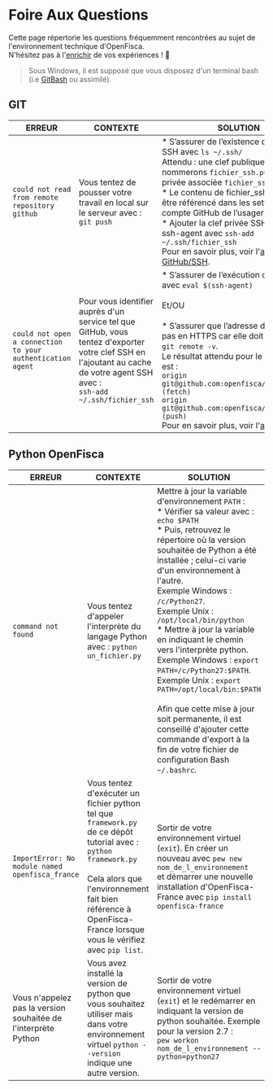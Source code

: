 # Foire Aux Questions

Cette page répertorie les questions fréquemment rencontrées au sujet de l'environnement technique d'OpenFisca.  
N'hésitez pas à l'[enrichir](https://github.com/openfisca/tutorial/edit/master/FAQ.md) de vos expériences ! :slightly_smiling_face: 


> Sous Windows, il est supposé que vous disposez d'un terminal bash (i.e [GitBash](https://gitforwindows.org) ou assimilé).

## GIT

| ERREUR | CONTEXTE | SOLUTION      |
| ------ | -------- | ------------- |
| `could not read from remote repository github` | Vous tentez de pousser votre travail en local sur le serveur avec : </br>`git push` | * S’assurer de l’existence d’une clef SSH avec `ls ~/.ssh/` </br>Attendu : une clef publique que nous nommerons `fichier_ssh.pub` et sa clef privée associée `fichier_ssh`. </br>* Le contenu de fichier_ssh.pub doit être référencé dans les settings du compte GitHub de l’usager. </br>* Ajouter la clef privée SSH à votre ssh-agent avec `ssh-add ~/.ssh/fichier_ssh` </br>Pour en savoir plus, voir l'[aide GitHub/SSH](https://help.github.com/articles/connecting-to-github-with-ssh/). |
| `could not open a connection to your authentication agent` | Pour vous identifier auprès d'un service tel que GitHub, vous tentez d'exporter votre clef SSH en l'ajoutant au cache de votre agent SSH avec : </br>`ssh-add ~/.ssh/fichier_ssh` | * S’assurer de l’exécution du ssh agent avec `eval $(ssh-agent)` </br></br>Et/OU </br></br>* S’assurer que l’adresse du dépôt n'est pas en HTTPS car elle doit être en SSH : `git remote -v`. </br>Le résultat attendu pour le dépôt tutorial est : </br>`origin	git@github.com:openfisca/tutorial.git (fetch)` </br>`origin	git@github.com:openfisca/tutorial.git (push)` </br>Pour en savoir plus, voir l'[aide GitHub](https://help.github.com/articles/changing-a-remote-s-url/#switching-remote-urls-from-ssh-to-https). |

## Python OpenFisca

| ERREUR | CONTEXTE | SOLUTION      |
| ------ | -------- | ------------- |
| `command not found` | Vous tentez d'appeler l'interprète du langage Python avec : `python un_fichier.py` | Mettre à jour la variable d'environnement `PATH` : </br>* Vérifier sa valeur avec : </br>`echo $PATH` </br>* Puis, retrouvez le répertoire où la version souhaitée de Python a été installée ; celui-ci varie d'un environnement à l'autre. </br>Exemple Windows : `/c/Python27`. </br>Exemple Unix : `/opt/local/bin/python` </br>* Mettre à jour la variable en indiquant le chemin vers l'interprète python. </br>Exemple Windows : `export PATH=/c/Python27:$PATH`. </br>Exemple Unix : `export PATH=/opt/local/bin:$PATH` </br></br>Afin que cette mise à jour soit permanente, il est conseillé d'ajouter cette commande d'export à la fin de votre fichier de configuration Bash `~/.bashrc`. |
| `ImportError: No module named openfisca_france` | Vous tentez d'exécuter un fichier python tel que `framework.py` de ce dépôt tutorial avec : </br>`python framework.py` </br></br>Cela alors que l'environnement fait bien référence à OpenFisca-France lorsque vous le vérifiez avec `pip list`. | Sortir de votre environnement virtuel (`exit`). En créer un nouveau avec `pew new nom_de_l_environnement` </br>et démarrer une nouvelle installation d'OpenFisca-France avec `pip install openfisca-france` |
| Vous n'appelez pas la version souhaitée de l'interprète Python | Vous avez installé la version de python que vous souhaitez utiliser mais dans votre environnement virtuel `python --version` indique une autre version. | Sortir de votre environnement virtuel (`exit`) et le redémarrer en indiquant la version de python souhaitée. Exemple pour la version 2.7 : </br>`pew workon nom_de_l_environnement --python=python27` |

